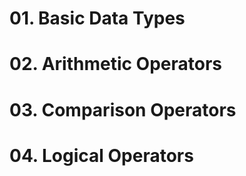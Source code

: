 # 01. Basic Data Types

# 02. Arithmetic Operators

# 03. Comparison Operators

# 04. Logical Operators
